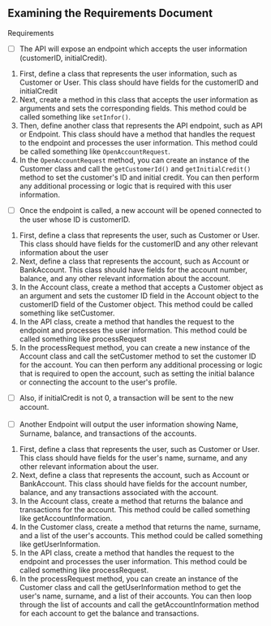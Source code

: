 ## Examining the Requirements Document
Requirements
-[ ] The API will expose an endpoint which accepts the user information (customerID, initialCredit).
1) First, define a class that represents the user information, such as Customer or User. This class should have fields for the customerID and initialCredit
2) Next, create a method in this class that accepts the user information as arguments and sets the corresponding fields. This method could be called something like `setInfor()`.
3) Then, define another class that represents the API endpoint, such as API or Endpoint. This class should have a method that handles the request to the endpoint and processes the user information. This method could be called something like `OpenAccountRequest`.
4) In the `OpenAccountRequest` method, you can create an instance of the Customer class and call the `getCustomerId()` and `getInitialCredit()` method to set the customer's ID and initial credit. You can then perform any additional processing or logic that is required with this user information.


 -[ ] Once the endpoint is called, a new account will be opened connected to the user whose ID is
customerID.
1) First, define a class that represents the user, such as Customer or User. This class should have fields for the customerID and any other relevant information about the user
2) Next, define a class that represents the account, such as Account or BankAccount. This class should have fields for the account number, balance, and any other relevant information about the account.
3) In the Account class, create a method that accepts a Customer object as an argument and sets the customer ID field in the Account object to the customerID field of the Customer object. This method could be called something like setCustomer.
4) In the API class, create a method that handles the request to the endpoint and processes the user information. This method could be called something like processRequest
5) In the processRequest method, you can create a new instance of the Account class and call the setCustomer method to set the customer ID for the account. You can then perform any additional processing or logic that is required to open the account, such as setting the initial balance or connecting the account to the user's profile.

-[ ] Also, if initialCredit is not 0, a transaction will be sent to the new account.
<br> <br>
 -[ ] Another Endpoint will output the user information showing Name, Surname,
balance, and transactions of the accounts.
1) First, define a class that represents the user, such as Customer or User. This class should have fields for the user's name, surname, and any other relevant information about the user.
2) Next, define a class that represents the account, such as Account or BankAccount. This class should have fields for the account number, balance, and any transactions associated with the account.
3) In the Account class, create a method that returns the balance and transactions for the account. This method could be called something like getAccountInformation.
4) In the Customer class, create a method that returns the name, surname, and a list of the user's accounts. This method could be called something like getUserInformation.
5) In the API class, create a method that handles the request to the endpoint and processes the user information. This method could be called something like processRequest.
6) In the processRequest method, you can create an instance of the Customer class and call the getUserInformation method to get the user's name, surname, and a list of their accounts. You can then loop through the list of accounts and call the getAccountInformation method for each account to get the balance and transactions. 
